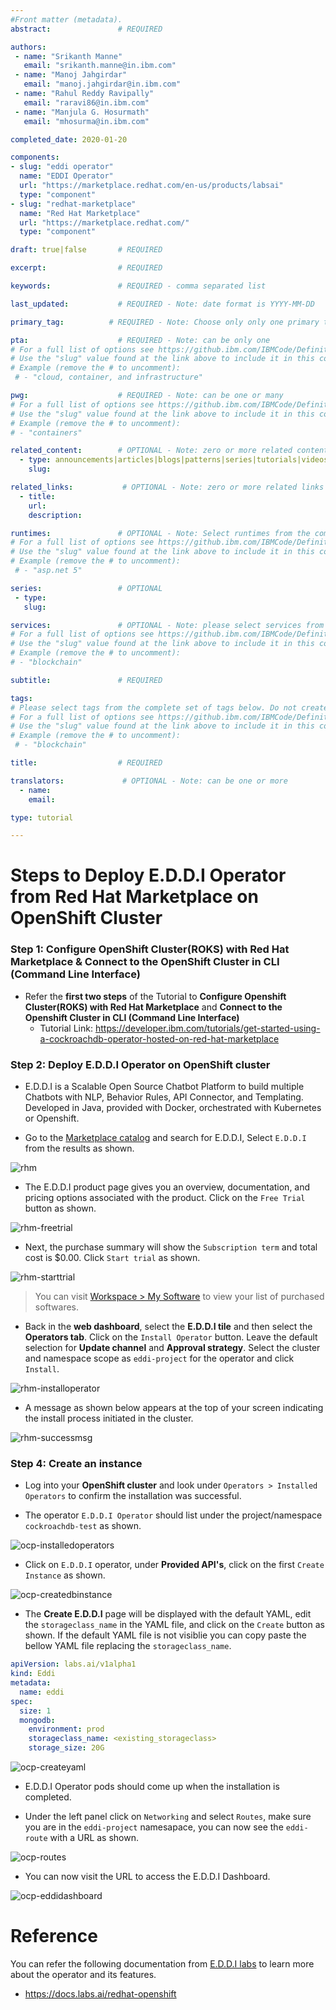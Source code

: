 ```yaml
---
#Front matter (metadata).
abstract:               # REQUIRED

authors:
 - name: "Srikanth Manne"
   email: "srikanth.manne@in.ibm.com"
 - name: "Manoj Jahgirdar"
   email: "manoj.jahgirdar@in.ibm.com"
 - name: "Rahul Reddy Ravipally"
   email: "raravi86@in.ibm.com"
 - name: "Manjula G. Hosurmath"
   email: "mhosurma@in.ibm.com"

completed_date: 2020-01-20

components:
- slug: "eddi operator"
  name: "EDDI Operator"
  url: "https://marketplace.redhat.com/en-us/products/labsai"
  type: "component"
- slug: "redhat-marketplace"
  name: "Red Hat Marketplace"
  url: "https://marketplace.redhat.com/"
  type: "component"

draft: true|false       # REQUIRED

excerpt:                # REQUIRED

keywords:               # REQUIRED - comma separated list

last_updated:           # REQUIRED - Note: date format is YYYY-MM-DD

primary_tag:          # REQUIRED - Note: Choose only only one primary tag. Multiple primary tags will result in automation failure. Additional non-primary tags can be added below.

pta:                    # REQUIRED - Note: can be only one
# For a full list of options see https://github.ibm.com/IBMCode/Definitions/blob/master/primary-technology-area.yml
# Use the "slug" value found at the link above to include it in this content.
# Example (remove the # to uncomment):
 # - "cloud, container, and infrastructure"

pwg:                    # REQUIRED - Note: can be one or many
# For a full list of options see https://github.ibm.com/IBMCode/Definitions/blob/master/portfolio-working-group.yml
# Use the "slug" value found at the link above to include it in this content.
# Example (remove the # to uncomment):
# - "containers"

related_content:        # OPTIONAL - Note: zero or more related content
  - type: announcements|articles|blogs|patterns|series|tutorials|videos
    slug:

related_links:           # OPTIONAL - Note: zero or more related links
  - title:
    url:
    description:

runtimes:               # OPTIONAL - Note: Select runtimes from the complete set of runtimes below. Do not create new runtimes. Only use runtimes specifically in use by your content.
# For a full list of options see https://github.ibm.com/IBMCode/Definitions/blob/master/runtimes.yml
# Use the "slug" value found at the link above to include it in this content.
# Example (remove the # to uncomment):
 # - "asp.net 5"

series:                 # OPTIONAL
 - type:
   slug:

services:               # OPTIONAL - Note: please select services from the complete set of services below. Do not create new services. Only use services specifically in use by your content.
# For a full list of options see https://github.ibm.com/IBMCode/Definitions/blob/master/services.yml
# Use the "slug" value found at the link above to include it in this content.
# Example (remove the # to uncomment):
# - "blockchain"

subtitle:               # REQUIRED

tags:
# Please select tags from the complete set of tags below. Do not create new tags. Only use tags specifically targeted for your content. If your content could match all tags (for example cloud, hybrid, and on-prem) then do not tag it with those tags. Less is more.
# For a full list of options see https://github.ibm.com/IBMCode/Definitions/blob/master/tags.yml
# Use the "slug" value found at the link above to include it in this content.
# Example (remove the # to uncomment):
 # - "blockchain"

title:                  # REQUIRED

translators:             # OPTIONAL - Note: can be one or more
  - name:
    email:

type: tutorial

---
```


# Steps to Deploy E.D.D.I Operator from Red Hat Marketplace on OpenShift Cluster

### Step 1: Configure OpenShift Cluster(ROKS) with Red Hat Marketplace & Connect to the OpenShift Cluster in CLI (Command Line Interface)

- Refer the **first two steps** of the Tutorial to **Configure Openshift Cluster(ROKS) with Red Hat Marketplace** and **Connect to the Openshift Cluster in CLI (Command Line Interface)**
    - Tutorial Link: <https://developer.ibm.com/tutorials/get-started-using-a-cockroachdb-operator-hosted-on-red-hat-marketplace>

### Step 2: Deploy E.D.D.I Operator on OpenShift cluster

- E.D.D.I is a Scalable Open Source Chatbot Platform to build multiple Chatbots with NLP, Behavior Rules, API Connector, and Templating. Developed in Java, provided with Docker, orchestrated with Kubernetes or Openshift.

- Go to the [Marketplace catalog](https://marketplace.redhat.com/en-us) and search for E.D.D.I, Select `E.D.D.I` from the results as shown.

![rhm](doc/source/images/rhmeddi.png)

- The E.D.D.I product page gives you an overview, documentation, and pricing options associated with the product. Click on the `Free Trial` button as shown.

![rhm-freetrial](doc/source/images/rhmeddifreetrial.png)

- Next, the purchase summary will show the `Subscription term` and total cost is $0.00. Click `Start trial` as shown.

![rhm-starttrial](doc/source/images/rhmstarttrial.png)

> You can visit [Workspace > My Software](https://marketplace.redhat.com/en-us/workspace/software) to view your list of purchased softwares.

- Back in the **web dashboard**, select the **E.D.D.I tile** and then select the **Operators tab**. Click on the `Install Operator` button. Leave the default selection for **Update channel** and **Approval strategy**. Select the cluster and namespace scope as `eddi-project` for the operator and click `Install`.

![rhm-installoperator](doc/source/images/rhminstalloperator.png)

- A message as shown below appears at the top of your screen indicating the install process initiated in the cluster.

![rhm-successmsg](doc/source/images/rhmsuccessmsg.png)

### Step 4: Create an instance

- Log into your **OpenShift cluster** and look under `Operators > Installed Operators` to confirm the installation was successful.

- The operator `E.D.D.I Operator` should list under the project/namespace `cockroachdb-test` as shown.

![ocp-installedoperators](doc/source/images/ocpinstalledoperators.png)

- Click on `E.D.D.I` operator, under **Provided API's**, click on the first `Create Instance` as shown.

![ocp-createdbinstance](doc/source/images/ocpcreateinstance.png)

- The **Create E.D.D.I** page will be displayed with the default YAML, edit the `storageclass_name` in the YAML file, and click on the `Create` button as shown. If the default YAML file is not visiblie you can copy paste the bellow YAML file replacing the `storageclass_name`.

```yaml
apiVersion: labs.ai/v1alpha1
kind: Eddi
metadata:
  name: eddi
spec:
  size: 1
  mongodb:
    environment: prod
    storageclass_name: <existing_storageclass>
    storage_size: 20G
```

![ocp-createyaml](doc/source/images/ocpcreateyml.png)

- E.D.D.I Operator pods should come up when the installation is completed.

- Under the left panel click on `Networking` and select `Routes`, make sure you are in the `eddi-project` namesapace, you can now see the `eddi-route` with a URL as shown.

![ocp-routes](doc/source/images/ocproutes.png)

- You can now visit the URL to access the E.D.D.I Dashboard.

![ocp-eddidashboard](doc/source/images/eddidashboard.png)

# Reference
You can refer the following documentation from [E.D.D.I labs](https://docs.labs.ai/) to learn more about the operator and its features.

- <https://docs.labs.ai/redhat-openshift>
